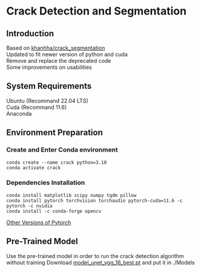 # Crack Detection and Segmentation
## Introduction
Based on [khanhha/crack_segmentation](https://github.com/khanhha/crack_segmentation)  
Updated to fit newer version of python and cuda  
Remove and replace the deprecated code  
Some improvements on usabilities  

## System Requirements
Ubuntu (Recommand 22.04 LTS)  
Cuda (Recommand 11.6)  
Anaconda  

## Environment Preparation
### Create and Enter Conda environment
```
conda create --name crack python=3.10
conda activate crack
```
### Dependencies Installation
```
conda install matplotlib scipy numpy tqdm pillow
conda install pytorch torchvision torchaudio pytorch-cuda=11.6 -c pytorch -c nvidia
conda install -c conda-forge opencv
```
[Other Versions of Pytorch](https://pytorch.org/get-started/locally/)  

## Pre-Trained Model
Use the pre-trained model in order to run the crack detection algorithm without training
Download [model_unet_vgg_16_best.pt](https://drive.google.com/file/d/1wA2eAsyFZArG3Zc9OaKvnBuxSAPyDl08/view) and put it in ./Models